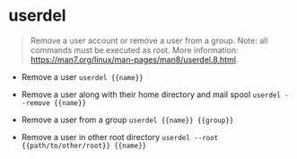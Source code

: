 # userdel
> Remove a user account or remove a user from a group.
> Note: all commands must be executed as root.
> More information: <https://man7.org/linux/man-pages/man8/userdel.8.html>.

- Remove a user
`userdel {{name}}`

- Remove a user along with their home directory and mail spool
`userdel --remove {{name}}`

- Remove a user from a group
`userdel {{name}} {{group}}`

- Remove a user in other root directory
`userdel --root {{path/to/other/root}} {{name}}`
